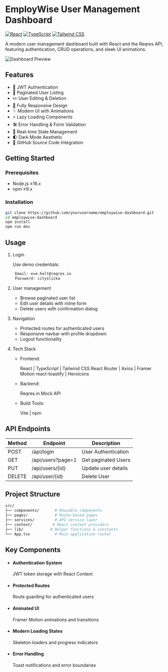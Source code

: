 # EmployWise User Management Dashboard

[![React](https://img.shields.io/badge/React-20232A?style=for-the-badge&logo=react&logoColor=61DAFB)](https://reactjs.org/)
[![TypeScript](https://img.shields.io/badge/TypeScript-007ACC?style=for-the-badge&logo=typescript&logoColor=white)](https://www.typescriptlang.org/)
[![Tailwind CSS](https://img.shields.io/badge/Tailwind_CSS-38B2AC?style=for-the-badge&logo=tailwind-css&logoColor=white)](https://tailwindcss.com/)

A modern user management dashboard built with React and the Reqres API, featuring authentication, CRUD operations, and sleek UI animations.

![Dashboard Preview](https://via.placeholder.com/800x400.png?text=Dashboard+Preview) <!-- Add real screenshot -->

## Features

- 🔐 JWT Authentication
- 📃 Paginated User Listing
- ✏️ User Editing & Deletion
- 📱 Fully Responsive Design
- ✨ Modern UI with Animations
- ⚡ Lazy Loading Components
- 🛠️ Error Handling & Form Validation
- 🔄 Real-time State Management
- 🌓 Dark Mode Aesthetic
- 🔗 GitHub Source Code Integration

## Getting Started

### Prerequisites
- Node.js ≥16.x
- npm ≥9.x

### Installation
```bash
git clone https://github.com/yourusername/employwise-dashboard.git
cd employwise-dashboard
npm install
npm run dev
```


## Usage
1. Login
   
   Use demo credentials:

   ```bash
    Email: eve.holt@reqres.in
    Password: cityslicka
   ```

2. User management
   
   - Browse paginated user list
   - Edit user details with inline form
   - Delete users with confirmation dialog

3. Navigation

   - Protected routes for authenticated users
   - Responsive navbar with profile dropdown
   - Logout functionality

4. Tech Stack

   - Frontend:

     React | TypeScript | Tailwind CSS
React Router | Axios | Framer Motion
react-toastify | Heroicons

   - Backend:
  
     Reqres.in Mock API

   - Build Tools:

      Vite | npm

## API Endpoints

| Method | Endpoint | Description |
| ---- | ---- | ---- |
| POST | /api/login | User Authentication |
| GET | /api/users?page=1 | Get paginated Users |
| PUT | /api/users/{id} | Update user details |
| DELETE | /api/user/{id} | Delete User |

## Project Structure

```bash
src/
├── components/       # Reusable components
├── pages/            # Route-based pages
├── services/         # API service layer
├── context/         # React context providers
├── lib/            # Helper functions & constants
└── App.tsx           # Main application router
```

## Key Components

- #### Authentication System
  
  JWT token storage with React Context

- #### Protected Routes

  Route guarding for authenticated users

- #### Animated UI

  Framer Motion animations and transitions

- #### Modern Loading States

  Skeleton loaders and progress indicators

- #### Error Handling

  Toast notifications and error boundaries